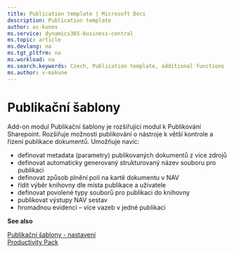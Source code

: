 ```yaml
---
title: Publication template | Microsoft Docs
description: Publication template
author: ac-kunes
ms.service: dynamics365-business-central
ms.topic: article
ms.devlang: na
ms.tgt_pltfrm: na
ms.workload: na
ms.search.keywords: Czech, Publication template, additional functions
ms.author: v-makune
---
```

# Publikační šablony

Add-on modul Publikační šablony je rozšiřující modul k Publikování Sharepoint. Rozšiřuje možnosti publikování o nástroje k větší kontrole a řízení publikace dokumentů. Umožňuje navíc:

- definovat metadata (parametry) publikovaných dokumentů z více zdrojů
- definovat automaticky generovaný strukturovaný název souboru pro publikaci
- definovat způsob plnění polí na kartě dokumentu v NAV
- řídit výběr knihovny dle místa publikace a uživatele
- definovat povolené typy souborů pro publikaci do knihovny
- publikovat výstupy NAV sestav
- hromadnou evidenci – více vazeb v jedné publikaci


**See also**

[Publikační šablony - nastavení](ac-publication-template-setup.md)  
[Productivity Pack](ac-productivity-pack.md)
